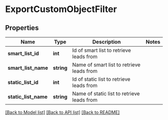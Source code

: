 # ExportCustomObjectFilter

## Properties

Name | Type | Description | Notes
------------ | ------------- | ------------- | -------------
**smart_list_id** | **int** | Id of smart list to retrieve leads from |
**smart_list_name** | **string** | Name of smart list to retrieve leads from |
**static_list_id** | **int** | Id of static list to retrieve leads from |
**static_list_name** | **string** | Name of static list to retrieve leads from |

[[Back to Model list]](../../README.md#models) [[Back to API list]](../../README.md#endpoints) [[Back to README]](../../README.md)
